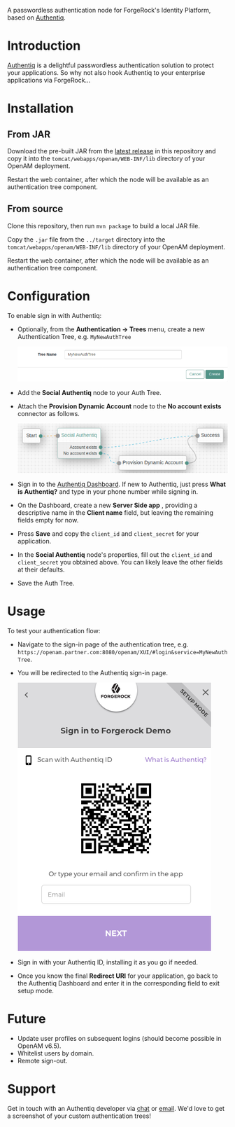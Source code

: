 A passwordless authentication node for ForgeRock's Identity Platform, based on [Authentiq](https://www.authentiq.com/?utm_source=github&utm_medium=readme&utm_campaign=forgerock-social-authentiq).

# Introduction

[Authentiq](https://www.authentiq.com/?utm_source=github&utm_medium=readme&utm_campaign=forgerock-social-authentiq) is a delightful passwordless authentication solution to protect your applications. So why not also hook Authentiq to your enterprise applications via ForgeRock...

# Installation

## From JAR

Download the pre-built JAR from the [latest release](https://github.com/AuthentiqID/forgerock-social-authentiq-node/releases/latest) in this repository and copy it into the `tomcat/webapps/openam/WEB-INF/lib` directory of your OpenAM deployment.

Restart the web container, after which the node will be available as an authentication tree component.

## From source

Clone this repository, then run `mvn package` to build a local JAR file. 

Copy the `.jar` file from the `../target` directory into the `tomcat/webapps/openam/WEB-INF/lib` directory of your OpenAM deployment. 

Restart the web container, after which the node will be available as an authentication tree component.

# Configuration

To enable sign in with Authentiq:

- Optionally, from the **Authentication -> Trees** menu, create a new Authentication Tree, e.g. `MyNewAuthTree`
  
  ![My New Auth Tree](./images/my-new-auth-tree.png)

- Add the **Social Authentiq** node to your Auth Tree.  
- Attach the **Provision Dynamic Account** node to the **No account exists** connector as follows.

  ![Authentiq Social Auth Tree Node](./images/authentiq-auth-tree-example.png)

- Sign in to the [Authentiq Dashboard](https://dashboard.authentiq.com/?utm_source=github&utm_medium=readme&utm_campaign=forgerock-social-authentiq). If new to Authentiq, just press **What is Authentiq?** and type in your phone number while signing in.
- On the Dashboard, create a new **Server Side app** , providing a descriptive name in the **Client name** field, but leaving the remaining fields empty for now.
- Press **Save** and copy the `client_id` and `client_secret` for your application.
- In the **Social Authentiq** node's properties, fill out the `client_id` and `client_secret` you obtained above. You can likely leave the other fields at their defaults.
- Save the Auth Tree.

# Usage

To test your authentication flow:

- Navigate to the sign-in page of the authentication tree, e.g. `https://openam.partner.com:8080/openam/XUI/#login&service=MyNewAuthTree`.
- You will be redirected to the Authentiq sign-in page.

  ![Authentiq Provider](./images/authentiq-provider.png)

- Sign in with your Authentiq ID, installing it as you go if needed.

- Once you know the final **Redirect URI** for your application, go back to the Authentiq Dashboard and enter it in the corresponding field to exit setup mode.

# Future

- Update user profiles on subsequent logins (should become possible in OpenAM v6.5).
- Whitelist users by domain.
- Remote sign-out.

# Support

Get in touch with an Authentiq developer via [chat](https://www.authentiq.com/?utm_source=github&utm_medium=readme&utm_campaign=forgerock-social-authentiq) or [email](mailto:support@authentiq.com). We'd love to get a screenshot of your custom authentication trees!
